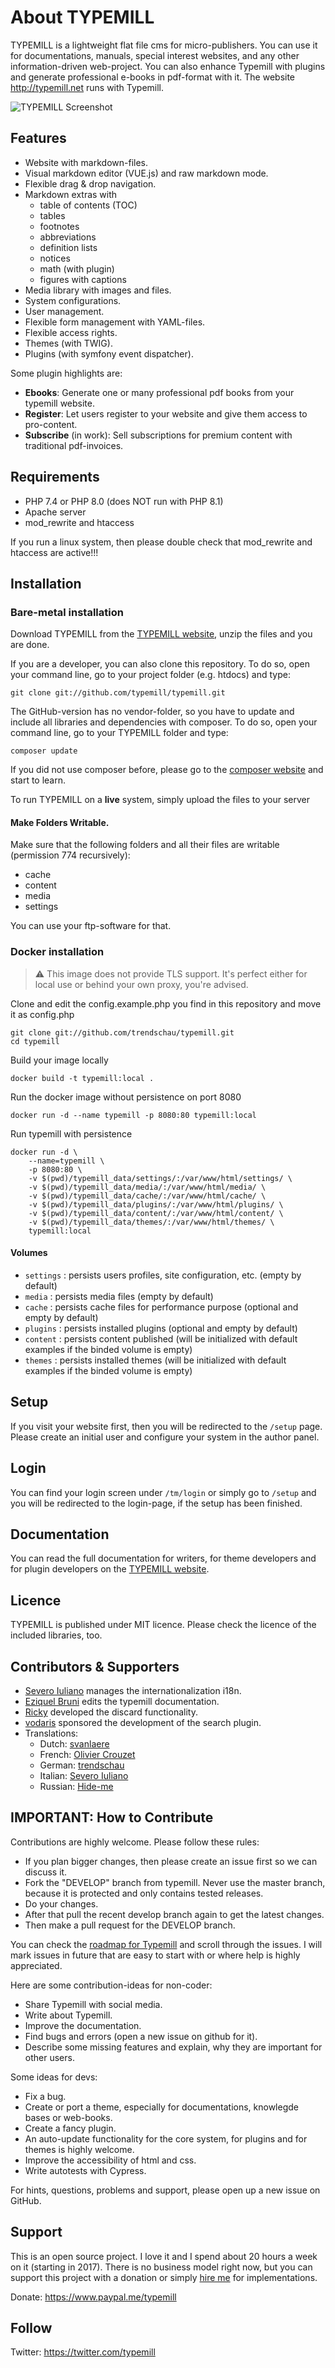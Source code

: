 # About TYPEMILL

TYPEMILL is a lightweight flat file cms for micro-publishers. You can use it for documentations, manuals, special interest websites, and any other information-driven web-project. You can also enhance Typemill with plugins and generate professional e-books in pdf-format with it. The website http://typemill.net runs with Typemill.

![TYPEMILL Screenshot](https://typemill.net/media/tm-demo.gif)

## Features

* Website with markdown-files.
* Visual markdown editor (VUE.js) and raw markdown mode.
* Flexible drag & drop navigation.
* Markdown extras with
  * table of contents (TOC)
  * tables
  * footnotes
  * abbreviations
  * definition lists
  * notices
  * math (with plugin)
  * figures with captions
* Media library with images and files.
* System configurations.
* User management.
* Flexible form management with YAML-files.
* Flexible access rights.
* Themes (with TWIG).
* Plugins (with symfony event dispatcher).

Some plugin highlights are:

* **Ebooks**: Generate one or many professional pdf books from your typemill website.
* **Register**: Let users register to your website and give them access to pro-content.
* **Subscribe** (in work): Sell subscriptions for premium content with traditional pdf-invoices.

## Requirements

* PHP 7.4 or PHP 8.0 (does NOT run with PHP 8.1)
* Apache server
* mod_rewrite and htaccess

If you run a linux system, then please double check that mod_rewrite and htaccess are active!!!

## Installation
### Bare-metal installation

Download TYPEMILL from the [TYPEMILL website](http://typemill.net), unzip the files and you are done.

If you are a developer, you can also clone this repository. To do so, open your command line, go to your project folder (e.g. htdocs) and type:

    git clone git://github.com/typemill/typemill.git

The GitHub-version has no vendor-folder, so you have to update and include all libraries and dependencies with composer. To do so, open your command line, go to your TYPEMILL folder and type:

    composer update

If you did not use composer before, please go to the [composer website](http://getcomposer.org) and start to learn.

To run TYPEMILL on a **live** system, simply upload the files to your server

#### Make Folders Writable.

Make sure that the following folders and all their files are writable (permission 774 recursively):

* cache
* content
* media
* settings

You can use your ftp-software for that.

### Docker installation
> :warning: This image does not provide TLS support. It's perfect either for local use or behind your own proxy, you're advised.

Clone and edit the config.example.php you find in this repository and move it as config.php
```
git clone git://github.com/trendschau/typemill.git
cd typemill
```

Build your image locally
```
docker build -t typemill:local .
```

Run the docker image without persistence on port 8080
```
docker run -d --name typemill -p 8080:80 typemill:local
```

Run typemill with persistence
```
docker run -d \
    --name=typemill \
    -p 8080:80 \
    -v $(pwd)/typemill_data/settings/:/var/www/html/settings/ \
    -v $(pwd)/typemill_data/media/:/var/www/html/media/ \
    -v $(pwd)/typemill_data/cache/:/var/www/html/cache/ \
    -v $(pwd)/typemill_data/plugins/:/var/www/html/plugins/ \
    -v $(pwd)/typemill_data/content/:/var/www/html/content/ \
    -v $(pwd)/typemill_data/themes/:/var/www/html/themes/ \
    typemill:local
```

#### Volumes

- `settings` : persists users profiles, site configuration, etc. (empty by default)
- `media` : persists media files (empty by default)
- `cache` : persists cache files for performance purpose (optional and empty by default)
- `plugins` : persists installed plugins (optional and empty by default)
- `content` : persists content published (will be initialized with default examples if the binded volume is empty)
- `themes` : persists installed themes (will be initialized with default examples if the binded volume is empty)


## Setup

If you visit your website first, then you will be redirected to the `/setup` page. Please create an initial user and configure your system in the author panel. 

## Login

You can find your login screen under `/tm/login` or simply go to `/setup` and you will be redirected to the login-page, if the setup has been finished. 

## Documentation

You can read the full documentation for writers, for theme developers and for plugin developers on the [TYPEMILL website](http://typemill.net).

## Licence

TYPEMILL is published under MIT licence. Please check the licence of the included libraries, too.

## Contributors & Supporters

* [Severo Iuliano](https://github.com/iusvar) manages the internationalization i18n.
* [Eziquel Bruni](https://github.com/EzequielBruni) edits the typemill documentation.
* [Ricky](https://github.com/rbertram90) developed the discard functionality.
* [vodaris](https://www.vodaris.de) sponsored the development of the search plugin.
* Translations: 
  * Dutch: [svanlaere](https://github.com/svanlaere)
  * French: [Olivier Crouzet](https://github.com/oliviercrouzet)
  * German: [trendschau](https://github.com/trendschau)
  * Italian: [Severo Iuliano](https://github.com/iusvar)
  * Russian: [Hide-me](https://github.com/hide-me)

## IMPORTANT: How to Contribute

Contributions are highly welcome. Please follow these rules:

* If you plan bigger changes, then please create an issue first so we can discuss it.
* Fork the "DEVELOP" branch from typemill. Never use the master branch, because it is protected and only contains tested releases.
* Do your changes.
* After that pull the recent develop branch again to get the latest changes. 
* Then make a pull request for the DEVELOP branch.

You can check the [roadmap for Typemill](https://github.com/typemill/typemill/issues/35) and scroll through the issues. I will mark issues in future that are easy to start with or where help is highly appreciated.

Here are some contribution-ideas for non-coder:

* Share Typemill with social media.
* Write about Typemill.
* Improve the documentation.
* Find bugs and errors (open a new issue on github for it).
* Describe some missing features and explain, why they are important for other users.

Some ideas for devs:

* Fix a bug.
* Create or port a theme, especially for documentations, knowlegde bases or web-books.
* Create a fancy plugin.
* An auto-update functionality for the core system, for plugins and for themes is highly welcome.
* Improve the accessibility of html and css.
* Write autotests with Cypress.

For hints, questions, problems and support, please open up a new issue on GitHub.

## Support

This is an open source project. I love it and I spend about 20 hours a week on it (starting in 2017). There is no business model right now, but you can support this project with a donation or simply [hire me](https://trendschau.net) for implementations.

Donate: https://www.paypal.me/typemill

## Follow

Twitter: https://twitter.com/typemill